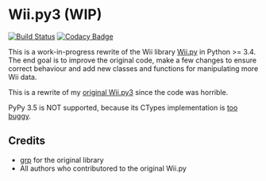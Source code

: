 Wii.py3 (WIP)
=======
[![Build Status](https://travis-ci.com/WiiDatabase/Wii.py3.svg?branch=master)](https://travis-ci.com/WiiDatabase/Wii.py3) [![Codacy Badge](https://api.codacy.com/project/badge/Grade/f51e76552b1a450ca8343bcb5ec90692)](https://www.codacy.com/app/brawl98/Wii.py3)

This is a work-in-progress rewrite of the Wii library [Wii.py](https://github.com/grp/Wii.py) in Python >= 3.4.
The end goal is to improve the original code, make a few changes to ensure correct behaviour and add new classes and functions for manipulating more Wii data.

This is a rewrite of my [original Wii.py3](https://github.com/Brawl345/Wii.py3) since the code was horrible.

PyPy 3.5 is NOT supported, because its CTypes implementation is [too buggy](https://travis-ci.com/WiiDatabase/Wii.py3/jobs/196491584#L256-L271).

## Credits
* [grp](https://github.com/grp) for the original library
* All authors who contributored to the original Wii.py
